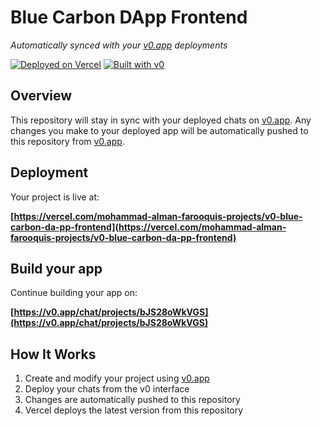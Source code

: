 # Blue Carbon DApp Frontend

*Automatically synced with your [v0.app](https://v0.app) deployments*

[![Deployed on Vercel](https://img.shields.io/badge/Deployed%20on-Vercel-black?style=for-the-badge&logo=vercel)](https://vercel.com/mohammad-alman-farooquis-projects/v0-blue-carbon-da-pp-frontend)
[![Built with v0](https://img.shields.io/badge/Built%20with-v0.app-black?style=for-the-badge)](https://v0.app/chat/projects/bJS28oWkVGS)

## Overview

This repository will stay in sync with your deployed chats on [v0.app](https://v0.app).
Any changes you make to your deployed app will be automatically pushed to this repository from [v0.app](https://v0.app).

## Deployment

Your project is live at:

**[https://vercel.com/mohammad-alman-farooquis-projects/v0-blue-carbon-da-pp-frontend](https://vercel.com/mohammad-alman-farooquis-projects/v0-blue-carbon-da-pp-frontend)**

## Build your app

Continue building your app on:

**[https://v0.app/chat/projects/bJS28oWkVGS](https://v0.app/chat/projects/bJS28oWkVGS)**

## How It Works

1. Create and modify your project using [v0.app](https://v0.app)
2. Deploy your chats from the v0 interface
3. Changes are automatically pushed to this repository
4. Vercel deploys the latest version from this repository